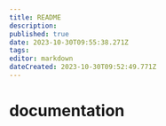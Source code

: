 ```yaml
---
title: README
description: 
published: true
date: 2023-10-30T09:55:38.271Z
tags: 
editor: markdown
dateCreated: 2023-10-30T09:52:49.771Z
---
```


# documentation
